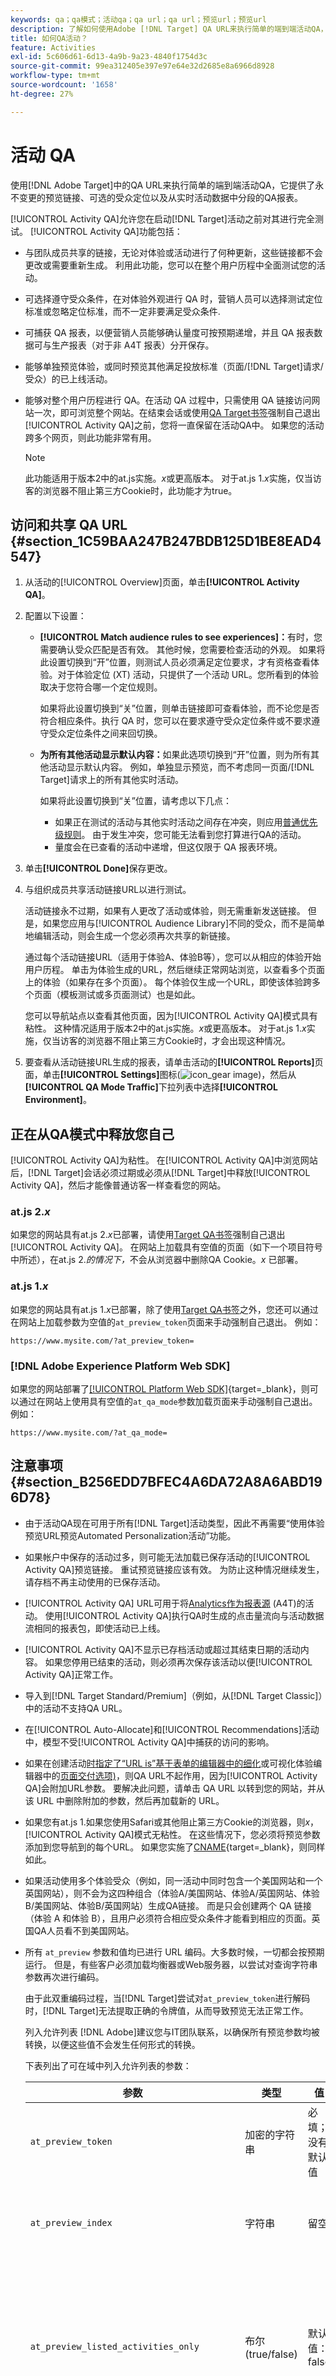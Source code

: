 ```yaml
---
keywords: qa；qa模式；活动qa；qa url；qa url；预览url；预览url
description: 了解如何使用Adobe [!DNL Target] QA URL来执行简单的端到端活动QA，它提供了永不变更的预览链接、可选的受众定位以及从实时活动数据中分段的QA报表。
title: 如何QA活动？
feature: Activities
exl-id: 5c606d61-6d13-4a9b-9a23-4840f1754d3c
source-git-commit: 99ea312405e397e97e64e32d2685e8a6966d8928
workflow-type: tm+mt
source-wordcount: '1658'
ht-degree: 27%

---
```


# 活动 QA

使用[!DNL Adobe Target]中的QA URL来执行简单的端到端活动QA，它提供了永不变更的预览链接、可选的受众定位以及从实时活动数据中分段的QA报表。

[!UICONTROL Activity QA]允许您在启动[!DNL Target]活动之前对其进行完全测试。 [!UICONTROL Activity QA]功能包括：

* 与团队成员共享的链接，无论对体验或活动进行了何种更新，这些链接都不会更改或需要重新生成。 利用此功能，您可以在整个用户历程中全面测试您的活动。
* 可选择遵守受众条件，在对体验外观进行 QA 时，营销人员可以选择测试定位标准或忽略定位标准，而不一定非要满足受众条件.
* 可捕获 QA 报表，以便营销人员能够确认量度可按预期递增，并且 QA 报表数据可与生产报表（对于非 A4T 报表）分开保存。
* 能够单独预览体验，或同时预览其他满足投放标准（页面/[!DNL Target]请求/受众）的已上线活动。
* 能够对整个用户历程进行 QA。在活动 QA 过程中，只需使用 QA 链接访问网站一次，即可浏览整个网站。在结束会话或使用[QA Target书签](/help/main/c-activities/c-activity-qa/activity-qa-bookmark.md#concept_A8A3551A4B5342079AFEED5ECF93E879)强制自己退出[!UICONTROL Activity QA]之前，您将一直保留在活动QA中。 如果您的活动跨多个网页，则此功能非常有用。

  >[!NOTE]
  >
  >此功能适用于版本2中的at.js实施。*x*&#x200B;或更高版本。 对于at.js 1.*x*&#x200B;实施，仅当访客的浏览器不阻止第三方Cookie时，此功能才为true。

## 访问和共享 QA URL {#section_1C59BAA247B247BDB125D1BE8EAD4547}

1. 从活动的[!UICONTROL Overview]页面，单击&#x200B;**[!UICONTROL Activity QA]**。

1. 配置以下设置：

   * **[!UICONTROL Match audience rules to see experiences]：**&#x200B;有时，您需要确认受众匹配是否有效。 其他时候，您需要检查活动的外观。 如果将此设置切换到“开”位置，则测试人员必须满足定位要求，才有资格查看体验。对于体验定位 (XT) 活动，只提供了一个活动 URL。您所看到的体验取决于您符合哪一个定位规则。

     如果将此设置切换到“关”位置，则单击链接即可查看体验，而不论您是否符合相应条件。执行 QA 时，您可以在要求遵守受众定位条件或不要求遵守受众定位条件之间来回切换。

   * **为所有其他活动显示默认内容：**&#x200B;如果此选项切换到“开”位置，则为所有其他活动显示默认内容。 例如，单独显示预览，而不考虑同一页面/[!DNL Target]请求上的所有其他实时活动。

     如果将此设置切换到“关”位置，请考虑以下几点：

      * 如果正在测试的活动与其他实时活动之间存在冲突，则应用[普通优先级规则](/help/main/c-activities/priority.md#concept_1780C11FEA57440499F0047DD6900E0F)。 由于发生冲突，您可能无法看到您打算进行QA的活动。
      * 量度会在已查看的活动中递增，但这仅限于 QA 报表环境。

1. 单击&#x200B;**[!UICONTROL Done]**&#x200B;保存更改。
1. 与组织成员共享活动链接URL以进行测试。

   活动链接永不过期，如果有人更改了活动或体验，则无需重新发送链接。 但是，如果您应用与[!UICONTROL Audience Library]不同的受众，而不是简单地编辑活动，则会生成一个您必须再次共享的新链接。

   通过每个活动链接URL（适用于体验A、体验B等），您可以从相应的体验开始用户历程。 单击为体验生成的URL，然后继续正常网站浏览，以查看多个页面上的体验（如果存在多个页面）。 每个体验仅生成一个URL，即使该体验跨多个页面（模板测试或多页面测试）也是如此。

   您可以导航站点以查看其他页面，因为[!UICONTROL Activity QA]模式具有粘性。 这种情况适用于版本2中的at.js实施。*x*&#x200B;或更高版本。 对于at.js 1.*x*&#x200B;实施，仅当访客的浏览器不阻止第三方Cookie时，才会出现这种情况。

1. 要查看从活动链接URL生成的报表，请单击活动的&#x200B;**[!UICONTROL Reports]**&#x200B;页面，单击&#x200B;**[!UICONTROL Settings]**&#x200B;图标(![icon_gear image](assets/icon_gear.png))，然后从&#x200B;**[!UICONTROL QA Mode Traffic]**&#x200B;下拉列表中选择&#x200B;**[!UICONTROL Environment]**。

## 正在从QA模式中释放您自己

[!UICONTROL Activity QA]为粘性。 在[!UICONTROL Activity QA]中浏览网站后，[!DNL Target]会话必须过期或必须从[!DNL Target]中释放[!UICONTROL Activity QA]，然后才能像普通访客一样查看您的网站。

### at.js 2.*x*

如果您的网站具有at.js 2.*x*&#x200B;已部署，请使用[Target QA书签](/help/main/c-activities/c-activity-qa/activity-qa-bookmark.md#concept_A8A3551A4B5342079AFEED5ECF93E879)强制自己退出[!UICONTROL Activity QA]。 在网站上加载具有空值的页面（如下一个项目符号中所述），在at.js 2.*的情况下，*&#x200B;不会从浏览器中删除QA Cookie。*x* 已部署。

### at.js 1.*x*

如果您的网站具有at.js 1.*x*&#x200B;已部署，除了使用[Target QA书签](/help/main/c-activities/c-activity-qa/activity-qa-bookmark.md#concept_A8A3551A4B5342079AFEED5ECF93E879)之外，您还可以通过在网站上加载参数为空值的`at_preview_token`页面来手动强制自己退出。 例如：

`https://www.mysite.com/?at_preview_token=`

### [!DNL Adobe Experience Platform Web SDK]

如果您的网站部署了[[!UICONTROL Platform Web SDK]](https://experienceleague.adobe.com/docs/target-dev/developer/client-side/aep-web-sdk.html){target=_blank}，则可以通过在网站上使用具有空值的`at_qa_mode`参数加载页面来手动强制自己退出。 例如：

`https://www.mysite.com/?at_qa_mode=`

## 注意事项 {#section_B256EDD7BFEC4A6DA72A8A6ABD196D78}

* 由于活动QA现在可用于所有[!DNL Target]活动类型，因此不再需要“使用体验预览URL预览Automated Personalization活动”功能。
* 如果帐户中保存的活动过多，则可能无法加载已保存活动的[!UICONTROL Activity QA]预览链接。 重试预览链接应该有效。 为防止这种情况继续发生，请存档不再主动使用的已保存活动。
* [!UICONTROL Activity QA] URL可用于将[Analytics作为报表源](/help/main/c-integrating-target-with-mac/a4t/a4t.md) (A4T)的活动。 使用[!UICONTROL Activity QA]执行QA时生成的点击量流向与活动数据流相同的报表包，即使活动已上线。
* [!UICONTROL Activity QA]不显示已存档活动或超过其结束日期的活动内容。 如果您停用已结束的活动，则必须再次保存该活动以便[!UICONTROL Activity QA]正常工作。
* 导入到[!DNL Target Standard/Premium]（例如，从[!DNL Target Classic]）中的活动不支持QA URL。
* 在[!UICONTROL Auto-Allocate]和[!UICONTROL Recommendations]活动中，模型不受[!UICONTROL Activity QA]中捕获的访问的影响。
* 如果在创建活动[时指定了“URL is”基于表单的编辑器中的细化](/help/main/c-experiences/form-experience-composer.md#task_FAC842A6535045B68B4C1AD3E657E56E)或可视化体验编辑器中的[页面交付选项)](/help/main/c-experiences/c-visual-experience-composer/viztarget-options.md#reference_3BD1BEEAFA584A749ED2D08F14732E81)，则QA URL不起作用，因为[!UICONTROL Activity QA]会附加URL参数。 要解决此问题，请单击 QA URL 以转到您的网站，并从该 URL 中删除附加的参数，然后再加载新的 URL。
* 如果您有at.js 1.如果您使用Safari或其他阻止第三方Cookie的浏览器，则&#x200B;*x*，[!UICONTROL Activity QA]模式无粘性。 在这些情况下，您必须将预览参数添加到您导航到的每个URL。 如果您实施了[CNAME](https://experienceleague.adobe.com/docs/target-dev/developer/implementation/implement-cname-support-in-target.html){target=_blank}，则同样如此。
* 如果活动使用多个体验受众（例如，同一活动中同时包含一个美国网站和一个英国网站），则不会为这四种组合（体验A/美国网站、体验A/英国网站、体验B/美国网站、体验B/英国网站）生成QA链接。 而是只会创建两个 QA 链接（体验 A 和体验 B），且用户必须符合相应受众条件才能看到相应的页面。英国QA人员看不到美国网站。
* 所有 `at_preview` 参数和值均已进行 URL 编码。大多数时候，一切都会按预期运行。 但是，有些客户必须加载均衡器或Web服务器，以尝试对查询字符串参数再次进行编码。

  由于此双重编码过程，当[!DNL Target]尝试对`at_preview_token`进行解码时，[!DNL Target]无法提取正确的令牌值，从而导致预览无法正常工作。

  列入允许列表 [!DNL Adobe]建议您与IT团队联系，以确保所有预览参数均被转换，以便这些值不会发生任何形式的转换。

  下表列出了可在域中列入允许列表的参数：

  | 参数 | 类型 | 值 | 描述 |
  |--- |--- |--- |--- |
  | `at_preview_token` | 加密的字符串 | 必填；没有默认值 | 加密实体，其中包含可以在QA模式下执行的营销活动ID列表。 |
  | `at_preview_index` | 字符串 | 留空 | 参数格式为`<campaignIndex>`或`<campaignIndex>_< experienceIndex>`<br>两个索引均以1开头。 |
  | `at_preview_listed_activities_only` | 布尔 (true/false) | 默认值：false | 如果为“true”，则会处理 `at_preview_index` 参数中指定的所有营销活动。<br>如果为“false”，则会处理页面中的所有营销活动，即使未在预览令牌中指定这些营销活动也是如此。 |
  | `at_preview_evaluate_as_true_audience_ids` | 字符串 | 留空 | 应始终（在定位和报告级别）在[!DNL Target]请求的范围内评估为“true”的segmentId-s的下划线分隔(“_”)列表。 |
  | `_AT_Debug` | 字符串 | 窗口或控制台 | 控制台日志记录或新窗口。 |
  | `adobe_mc_ref` |  |  | 可将默认页面的引荐 URL 传递到新页面。如果使用了 `AppMeasurement.js` 版本 2.1（或更高版本），则 [!DNL Adobe Analytics] 会将此参数值用作新页面上的引荐 URL。 |
  | `adobe_mc_sdid` |  |  | 将[!DNL Supplemental Data Id] (SDID)和[!DNL Experience Cloud Org Id]从默认页面传递到新页面。 传递这些ID可允许[!UICONTROL Analytics for Target] (A4T)将默认页面上的[!DNL Target]请求与新页面上的[!DNL Analytics]请求“拼合”在一起。 |

* [!UICONTROL Target QA Mode] UI仅显示多页面活动中体验的第一个URL。 假设您要创建一个历程测试，并从URL1移动到URL2。 但是，如果要单独转到 URL2，请复制针对 URL1 提供的所有 URL 参数，并在放置“?”后将其应用于 URL2，正如 URL1 中所看到的一样。
* 如果帐户中保存的活动过多，则可能无法加载已保存活动的活动 QA 预览链接。重试这些预览链接。存档已保存但不再主动使用的活动，以防继续发生此问题。

## Target JavaScript库[!UICONTROL QA Mode]兼容性 {#compatibility}

[!DNL Target]支持以下JavaScript库：

* [at.js 1.x](https://experienceleague.adobe.com/docs/target-dev/developer/client-side/at-js-implementation/at-js/how-atjs-works.html)
* [at.js 2.x](https://experienceleague.adobe.com/docs/target-dev/developer/client-side/at-js-implementation/at-js/how-atjs-works.html)
* [Adobe Experience Platform Web SDK](https://experienceleague.adobe.com/docs/target-dev/developer/client-side/aep-web-sdk.html)

下表列出了各种活动类型，并指示每个库是否支持[!UICONTROL Activity QA]模式：

| 活动类型 | at.js 1.x | at.js 2.x | Platform Web SDK |
| --- | --- | --- | --- |
| [!UICONTROL A/B Test] | 是 | 是 | 是 |
| [!UICONTROL Auto-Allocate] | 是 | 是 | 是 |
| [!UICONTROL Auto-Target] | 是 | 是 | 是 |
| [!UICONTROL Automated Personalization] (AP) | 是 | 是 | 是 |
| [!UICONTROL Experience Targeting] (XT) | 是 | 是 | 是 |
| [!UICONTROL Multivariate Test] (MVT) | 是 | 是 | 是 |
| [!UICONTROL Recommendations] | 是 | 是 | 是 |